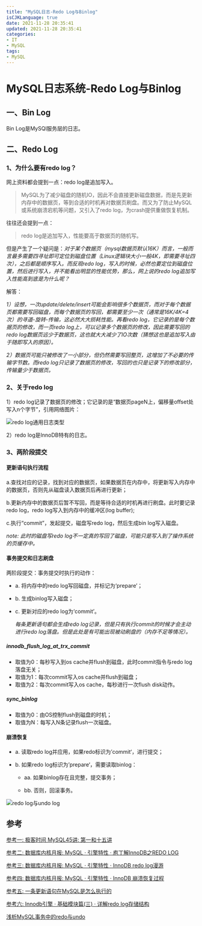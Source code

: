 ```yaml
---
title: "MySQL日志-Redo Log与Binlog"
isCJKLanguage: true
date: 2021-11-28 20:35:41
updated: 2021-11-28 20:35:41
categories: 
- IT
- MySQL
tags: 
- MySQL
---
```


# MySQL日志系统-Redo Log与Binlog

## 一、Bin Log

Bin Log是MySQl服务层的日志。

## 二、Redo Log

### 1、为什么要有redo log？

网上资料都会提到一点：redo log是追加写入。

> MySQL为了减少磁盘的随机IO，因此不会直接更新磁盘数据，而是先更新内存中的数据页，等到合适的时机再对数据页刷盘。而又为了防止MySQL或系统崩溃宕机等问题，又引入了redo log，为crash提供重做恢复机制。

往往还会提到一点：

> redo log是追加写入，性能要高于数据页的随机写。

但是产生了一个疑问是：*对于某个数据页（mysql数据页默认16K）而言，一般而言最多需要四寻址即可定位到磁盘位置（Linux逻辑块大小一般4K，即需要寻址四次），之后都是顺序写入。而反观redo log，写入的时候，必然也要定位到磁盘位置，然后进行写入，并不能看出明显的性能优势，那么，网上说的redo log追加写入性能高到底是为什么呢？*

解答：

*1）设想，一次update/delete/insert可能会影响很多个数据页，而对于每个数据页都需要写回磁盘，而每个数据页的写回，都需要至少一次（通常是16K/4K=4次）的寻道-旋转-传输，这必然大大损耗性能。再看redo log，它记录的是每个数据页的修改，而一页redo log上，可以记录多个数据页的修改，因此需要写回的redo log数据页远少于数据页，这也就大大减少了IO次数（猜想这也是追加写入由于随即写入的原因）。*

*2）数据页可能只被修改了一小部分，但仍然需要写回整页，这增加了不必要的传输字节数。而redo log只记录了数据页的修改，写回的也只是记录下的修改部分，传输量少于数据页。*

### 2、关于redo log

1）redo log记录了数据页的修改；它记录的是“数据页pageN上，偏移量offset处写入n个字节”，引用网络图片：

![redo log通用日志类型](https://raw.githubusercontent.com/Abug0/Typora-Pics/master/pics/Typora20210319125039.png)

2）redo log是InnoDB特有的日志。

### 3、两阶段提交

#### 更新语句执行流程

a.查找对应的记录，找到对应的数据页，如果数据页在内存中，将更新写入内存中的数据页，否则先从磁盘读入数据页后再进行更新；

b.更新内存中的数据页后暂不写回，而是等待合适的时机再进行刷盘。此时要记录redo log，redo log写入到内存中的缓冲区(log buffer);

c.执行“commit”，发起提交，磁盘写redo log，然后生成bin log写入磁盘。

*note: 此时的磁盘写redo log不一定真的写回了磁盘，可能只是写入到了操作系统的页缓存中。*



#### 事务提交和日志刷盘

两阶段提交：事务提交时执行的动作：

* a. 将内存中的redo log写回磁盘，并标记为‘prepare’；

* b. 生成binlog写入磁盘；

* c. 更新对应的redo log为‘commit’。

  *每条更新语句都会生成redo log记录，但是只有执行commit的时候才会主动进行redo log落盘。但是此处是有可能出现被动刷盘的（内存不足等情况）。*

##### innodb_flush_log_at_trx_commit

* 取值为0：每秒写入到os cache并flush到磁盘，此时commit指令与redo log落盘无关；
* 取值为1：每次commit写入os cache并flush到磁盘；
* 取值为2：每次commit写入os cache，每秒进行一次flush disk动作。

##### sync_binlog

* 取值为0：由OS控制flush到磁盘的时机；
* 取值为N：每写入N条记录flush一次磁盘。

#### 崩溃恢复

* a. 读取redo log并应用，如果redo标识为’commit‘，进行提交；

* b. 如果redo log标识为’prepare‘，需要读取binlog：

  * aa. 如果binlog存在且完整，提交事务；

  * bb. 否则，回滚事务。

    

![redo log与undo log](https://raw.githubusercontent.com/Abug0/Typora-Pics/master/pics/Typora20211102101742.webp)

## 参考

[参考一: 极客时间 MySQL45讲: 第一和十五讲](https://time.geekbang.org/column/intro/100020801)

[参考二: 数据库内核月报: MySQL · 引擎特性 · 庖丁解InnoDB之REDO LOG](http://mysql.taobao.org/monthly/2020/02/01/)

[参考三: 数据库内核月报: MySQL · 引擎特性 · InnoDB redo log漫游](http://mysql.taobao.org/monthly/2015/05/01/)

[参考四: 数据库内核月报: MySQL · 引擎特性 · InnoDB 崩溃恢复过程](http://mysql.taobao.org/monthly/2015/06/01/)

[参考五: 一条更新语句在MySQL是怎么执行的](https://gsmtoday.github.io/2019/02/08/how-update-executes-in-mysql/)

[参考六: Innodb引擎 · 基础模块篇(三) · 详解redo log存储结构](https://juejin.cn/post/6895265596985114638)

[浅析MySQL事务中的redo与undo](https://segmentfault.com/a/1190000017888478)